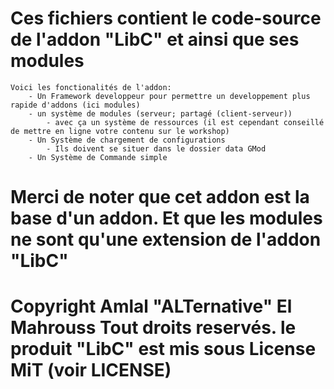 # Ces fichiers contient le code-source de l'addon "LibC" et ainsi que ses modules

    Voici les fonctionalités de l'addon:
        - Un Framework developpeur pour permettre un developpement plus rapide d'addons (ici modules)
        - un système de modules (serveur; partagé (client-serveur))
            - avec ça un système de ressources (il est cependant conseillé de mettre en ligne votre contenu sur le workshop)
        - Un Système de chargement de configurations
            - Ils doivent se situer dans le dossier data GMod
        - Un Système de Commande simple

# Merci de noter que cet addon est la base d'un addon. Et que les modules ne sont qu'une extension de l'addon "LibC"
# Copyright Amlal "ALTernative" El Mahrouss Tout droits reservés. le produit "LibC" est mis sous License MiT (voir LICENSE)